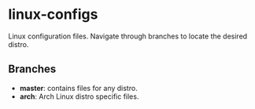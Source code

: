 # linux-configs
Linux configuration files. Navigate through branches to locate the desired distro.

## Branches

- **master**: contains files for any distro.
- **arch**: Arch Linux distro specific files.
